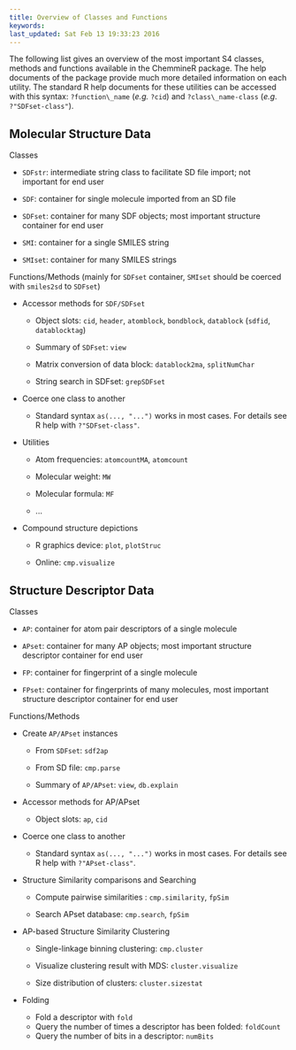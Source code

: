 ```yaml
---
title: Overview of Classes and Functions
keywords: 
last_updated: Sat Feb 13 19:33:23 2016
---
```


The following list gives an overview of the most important S4 classes,
methods and functions available in the ChemmineR package. The help
documents of the package provide much more detailed information on each
utility. The standard R help documents for these utilities can be
accessed with this syntax: `?function\_name` (*e.g.*
`?cid`) and `?class\_name-class` (*e.g*.
`?"SDFset-class"`).


## Molecular Structure Data

Classes

-   `SDFstr`: intermediate string class to facilitate SD
    file import; not important for end user

-   `SDF`: container for single molecule imported from an
    SD file

-   `SDFset`: container for many SDF objects; most
    important structure container for end user

-   `SMI`: container for a single SMILES string

-   `SMIset`: container for many SMILES strings

Functions/Methods (mainly for `SDFset` container,
`SMIset` should be coerced with
`smiles2sd` to `SDFset`)

-   Accessor methods for `SDF/SDFset`

    -   Object slots: `cid`, `header`, `atomblock`, `bondblock`,
        `datablock` (`sdfid`, `datablocktag`)

    -   Summary of `SDFset`: `view`

    -   Matrix conversion of data block: `datablock2ma`,
        `splitNumChar`

    -   String search in SDFset: `grepSDFset`

-   Coerce one class to another

    -   Standard syntax `as(..., "...")` works in most
        cases. For details see R help with
       `?"SDFset-class"`.

-   Utilities

    -   Atom frequencies: `atomcountMA`, `atomcount`

    -   Molecular weight: `MW`

    -   Molecular formula: `MF`

    -   ...

-   Compound structure depictions

    -   R graphics device: `plot`, `plotStruc`

    -   Online: `cmp.visualize`


## Structure Descriptor Data

Classes

-   `AP`: container for atom pair descriptors of a single
    molecule

-   `APset`: container for many AP objects; most
    important structure descriptor container for end user

-   `FP`: container for fingerprint of a single molecule

-   `FPset`: container for fingerprints of many
    molecules, most important structure descriptor container for end
    user

Functions/Methods

-   Create `AP/APset` instances

    -   From `SDFset`: `sdf2ap`

    -   From SD file: `cmp.parse`

    -   Summary of `AP/APset`: `view`,
        `db.explain`

-   Accessor methods for AP/APset

    -   Object slots: `ap`, `cid`

-   Coerce one class to another

    -   Standard syntax `as(..., "...")` works in most
        cases. For details see R help with
        `?"APset-class"`.

-   Structure Similarity comparisons and Searching

    -   Compute pairwise similarities : `cmp.similarity`,
        `fpSim`

    -   Search APset database: `cmp.search`, `fpSim`

-   AP-based Structure Similarity Clustering

    -   Single-linkage binning clustering: `cmp.cluster`

    -   Visualize clustering result with MDS:
        `cluster.visualize`

    -   Size distribution of clusters: `cluster.sizestat`
-   Folding
    - Fold a descriptor with `fold`
	 - Query the number of times a descriptor has been folded:
		`foldCount`
	 - Query the number of bits in a descriptor: `numBits`
	 

